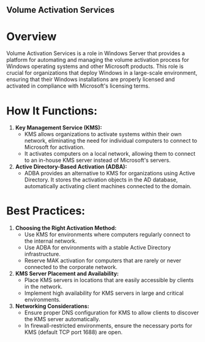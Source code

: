 ## Volume Activation Services
# Overview
Volume Activation Services is a role in Windows Server that provides a platform for automating and managing the volume activation process for Windows operating systems and other Microsoft products. This role is crucial for organizations that deploy Windows in a large-scale environment, ensuring that their Windows installations are properly licensed and activated in compliance with Microsoft's licensing terms.

# How It Functions:
1. <b>Key Management Service (KMS):</b>
   - KMS allows organizations to activate systems within their own network, eliminating the need for individual computers to connect to Microsoft for activation.
   - It activates computers on a local network, allowing them to connect to an in-house KMS server instead of Microsoft's servers.
2. <b>Active Directory-Based Activation (ADBA):</b>
   - ADBA provides an alternative to KMS for organizations using Active Directory. It stores the activation objects in the AD database, automatically activating client machines connected to the domain.

# Best Practices:
1. <b>Choosing the Right Activation Method:</b>
   - Use KMS for environments where computers regularly connect to the internal network.
   - Use ADBA for environments with a stable Active Directory infrastructure.
   - Reserve MAK activation for computers that are rarely or never connected to the corporate network.
2. <b>KMS Server Placement and Availability:</b>
   - Place KMS servers in locations that are easily accessible by clients in the network.
   - Implement high availability for KMS servers in large and critical environments.
3. <b>Networking Considerations:</b>
   - Ensure proper DNS configuration for KMS to allow clients to discover the KMS server automatically.
   - In firewall-restricted environments, ensure the necessary ports for KMS (default TCP port 1688) are open.